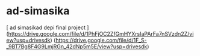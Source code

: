 # ad-simasika
[ ad simasikad depi final project ] 
(https://drive.google.com/file/d/1PhFjOC2ZfGmHYXrsIaPArFa7nSVzdn2Z/view?usp=drivesdk)
(https://drive.google.com/file/d/1F_S-_9BT7Bg8F4G9LmjRGn_42dNp5m5E/view?usp=drivesdk)
